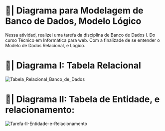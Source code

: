 # 🎲| Diagrama para Modelagem de Banco de Dados, Modelo Lógico

  Nessa atividad, realizei uma tarefa da disciplina de Banco de Dados I. Do curso Técnico em Informática para web. Com a finalizade de se entender o Modelo de Dados Relacional, e Lógico. 

# 📄| Diagrama I: Tabela Relacional

![Tabela_Relacional_Banco_de_Dados](https://github.com/user-attachments/assets/bf7471bd-6ccd-46dd-9d93-5e9466f70898)

#  📑| Diagrama II: Tabela de Entidade, e relacionamento:

![Tarefa-II-Entidade-e-Relacionamento](https://github.com/user-attachments/assets/66381b9f-1660-4b60-9aab-424fed2539b3)
